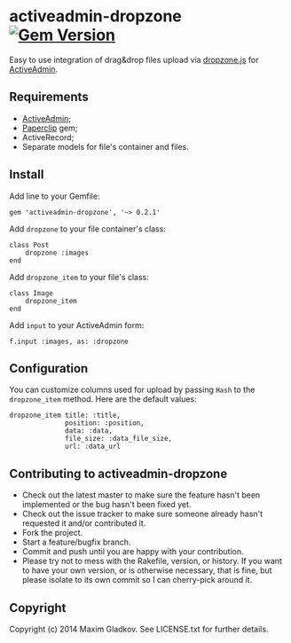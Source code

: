 # activeadmin-dropzone [![Gem Version](https://badge.fury.io/rb/activeadmin-dropzone.png)](http://badge.fury.io/rb/activeadmin-dropzone)

Easy to use integration of drag&drop files upload via [dropzone.js](http://www.dropzonejs.com) for [ActiveAdmin](http://www.activeadmin.info).

## Requirements

* [ActiveAdmin](http://www.activeadmin.info);
* [Paperclip](https://github.com/thoughtbot/paperclip) gem;
* ActiveRecord;
* Separate models for file's container and files.

## Install

Add line to your Gemfile:

    gem 'activeadmin-dropzone', '~> 0.2.1'

Add `dropzone` to your file container's class: 

    class Post
        dropzone :images
    end

Add `dropzone_item` to your file's class:

    class Image
        dropzone_item
    end

Add `input` to your ActiveAdmin form:

    f.input :images, as: :dropzone
 
## Configuration

You can customize columns used for upload by passing `Hash` to the `dropzone_item` method. Here are the default values:

    dropzone_item title: :title, 
                  position: :position, 
                  data: :data, 
                  file_size: :data_file_size, 
                  url: :data_url

## Contributing to activeadmin-dropzone
 
* Check out the latest master to make sure the feature hasn't been implemented or the bug hasn't been fixed yet.
* Check out the issue tracker to make sure someone already hasn't requested it and/or contributed it.
* Fork the project.
* Start a feature/bugfix branch.
* Commit and push until you are happy with your contribution.
* Please try not to mess with the Rakefile, version, or history. If you want to have your own version, or is otherwise necessary, that is fine, but please isolate to its own commit so I can cherry-pick around it.

## Copyright

Copyright (c) 2014 Maxim Gladkov. See LICENSE.txt for
further details.
